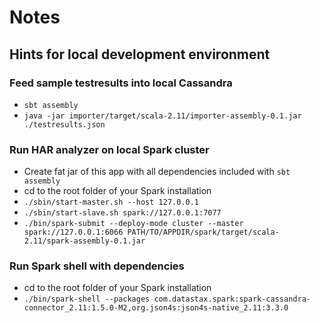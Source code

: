 # Notes

## Hints for local development environment

### Feed sample testresults into local Cassandra

- `sbt assembly`
- `java -jar importer/target/scala-2.11/importer-assembly-0.1.jar ./testresults.json`


### Run HAR analyzer on local Spark cluster

- Create fat jar of this app with all dependencies included with `sbt assembly`
- cd to the root folder of your Spark installation
- `./sbin/start-master.sh --host 127.0.0.1`
- `./sbin/start-slave.sh spark://127.0.0.1:7077`
- `./bin/spark-submit --deploy-mode cluster --master spark://127.0.0.1:6066 PATH/TO/APPDIR/spark/target/scala-2.11/spark-assembly-0.1.jar`


### Run Spark shell with dependencies

- cd to the root folder of your Spark installation
- `./bin/spark-shell --packages com.datastax.spark:spark-cassandra-connector_2.11:1.5.0-M2,org.json4s:json4s-native_2.11:3.3.0`
